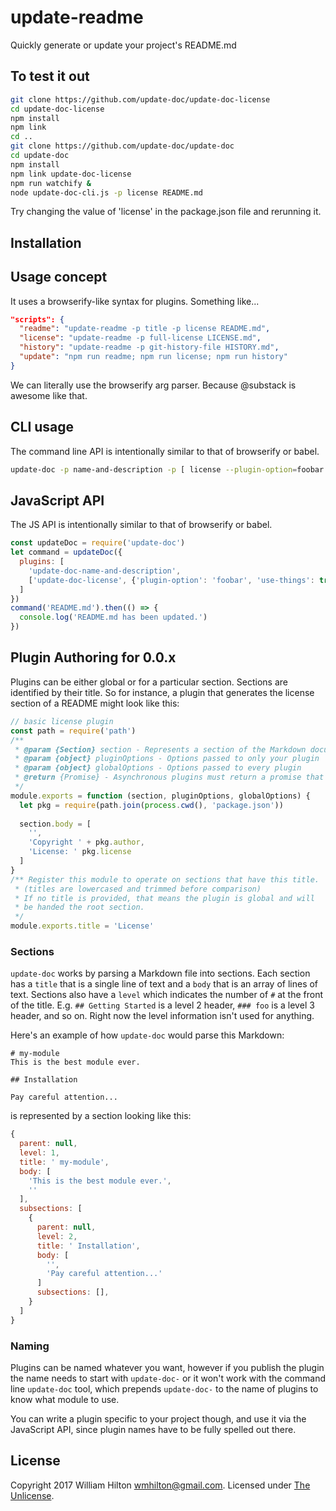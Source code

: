 # update-readme
Quickly generate or update your project's README.md


<!-- BADGES/ -->



<!-- /BADGES -->


## To test it out

```sh
git clone https://github.com/update-doc/update-doc-license
cd update-doc-license
npm install
npm link
cd ..
git clone https://github.com/update-doc/update-doc
cd update-doc
npm install
npm link update-doc-license
npm run watchify &
node update-doc-cli.js -p license README.md
```

Try changing the value of 'license' in the package.json file and rerunning it.

## Installation

## Usage concept

It uses a browserify-like syntax for plugins. Something like...

```json
"scripts": {
  "readme": "update-readme -p title -p license README.md",
  "license": "update-readme -p full-license LICENSE.md",
  "history": "update-readme -p git-history-file HISTORY.md",
  "update": "npm run readme; npm run license; npm run history"
}
```

We can literally use the browserify arg parser. Because @substack is awesome like that.

## CLI usage

The command line API is intentionally similar to that of browserify or babel.

```sh
update-doc -p name-and-description -p [ license --plugin-option=foobar --use-things ] README.md
```

## JavaScript API

The JS API is intentionally similar to that of browserify or babel.

```js
const updateDoc = require('update-doc')
let command = updateDoc({
  plugins: [
    'update-doc-name-and-description',
    ['update-doc-license', {'plugin-option': 'foobar', 'use-things': true}]
  ]
})
command('README.md').then(() => {
  console.log('README.md has been updated.')
})
```

## Plugin Authoring for 0.0.x

Plugins can be either global or for a particular section.
Sections are identified by their title. So for instance, a plugin that
generates the license section of a README might look like this:

```js
// basic license plugin
const path = require('path')
/**
 * @param {Section} section - Represents a section of the Markdown document (see details below)
 * @param {object} pluginOptions - Options passed to only your plugin
 * @param {object} globalOptions - Options passed to every plugin
 * @return {Promise} - Asynchronous plugins must return a promise that resolves when the plugin is done. (Synchronous plugins do not need to return anything.)
 */
module.exports = function (section, pluginOptions, globalOptions) {
  let pkg = require(path.join(process.cwd(), 'package.json'))
  
  section.body = [
    '',
    'Copyright ' + pkg.author,
    'License: ' pkg.license
  ]
}
/** Register this module to operate on sections that have this title.
 * (titles are lowercased and trimmed before comparison)
 * If no title is provided, that means the plugin is global and will
 * be handed the root section.
 */
module.exports.title = 'License'
```

### Sections
`update-doc` works by parsing a Markdown file into sections. Each section
has a `title` that is a single line of text and a `body` that is an array of lines of text.
Sections also have a `level` which indicates the number of `#` at the front of the title.
E.g. `## Getting Started` is a level 2 header, `### foo` is a level 3 header, and
so on. Right now the level information isn't used for anything.

Here's an example of how `update-doc` would parse this Markdown:

    # my-module
    This is the best module ever.

    ## Installation

    Pay careful attention...


is represented by a section looking like this:

```js
{
  parent: null,
  level: 1,
  title: ' my-module',
  body: [
    'This is the best module ever.',
    ''
  ],
  subsections: [
    {
      parent: null,
      level: 2,
      title: ' Installation',
      body: [
        '',
        'Pay careful attention...'
      ]
      subsections: [],
    }
  ]
}
```

### Naming

Plugins can be named whatever you want, however if you publish the plugin
the name needs to start with `update-doc-` or it won't work with the command line
`update-doc` tool, which prepends `update-doc-` to the name of plugins to know
what module to use.

You can write a plugin specific to your project though, and use it via the
JavaScript API, since plugin names have to be fully spelled out there.

## License

Copyright 2017 William Hilton <wmhilton@gmail.com>.
Licensed under [The Unlicense](http://unlicense.org/).

